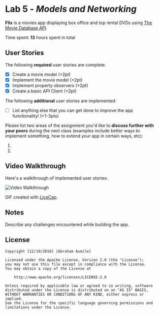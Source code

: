 # Lab 5 - *Models and Networking*

**Flix** is a movies app displaying box office and top rental DVDs using [The Movie Database API](http://docs.themoviedb.apiary.io/#).

Time spent: **13** hours spent in total

## User Stories

The following **required** user stories are complete:

- [X] Create a movie model (+2pt)
- [X] Implement the movie model (+2pt)
- [X] Implement property observers (+2pt)
- [X] Create a basic API Client (+2pt)

The following **additional** user stories are implemented:

- [ ] List anything else that you can get done to improve the app functionality! (+1-3pts)

Please list two areas of the assignment you'd like to **discuss further with your peers** during the next class (examples include better ways to implement something, how to extend your app in certain ways, etc):

1.
2.

## Video Walkthrough

Here's a walkthrough of implemented user stories:

<img src='https://imgur.com/0zTKL75.gif' title='Video Walkthrough' width='' alt='Video Walkthrough' />

GIF created with [LiceCap](http://www.cockos.com/licecap/).

## Notes

Describe any challenges encountered while building the app.

## License

    Copyright [12/10/2018] [Abraham Asmile]

    Licensed under the Apache License, Version 2.0 (the "License");
    you may not use this file except in compliance with the License.
    You may obtain a copy of the License at

        http://www.apache.org/licenses/LICENSE-2.0

    Unless required by applicable law or agreed to in writing, software
    distributed under the License is distributed on an "AS IS" BASIS,
    WITHOUT WARRANTIES OR CONDITIONS OF ANY KIND, either express or implied.
    See the License for the specific language governing permissions and
    limitations under the License.
